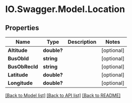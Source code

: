 # IO.Swagger.Model.Location
## Properties

Name | Type | Description | Notes
------------ | ------------- | ------------- | -------------
**Altitude** | **double?** |  | [optional] 
**BusObId** | **string** |  | [optional] 
**BusObRecId** | **string** |  | [optional] 
**Latitude** | **double?** |  | [optional] 
**Longitude** | **double?** |  | [optional] 

[[Back to Model list]](../README.md#documentation-for-models) [[Back to API list]](../README.md#documentation-for-api-endpoints) [[Back to README]](../README.md)


